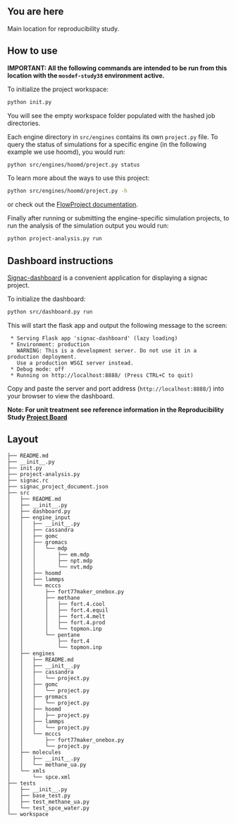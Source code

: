 ## You are here
Main location for reproducibility study.

## How to use

**IMPORTANT: All the following commands are intended to be run from this location with the `mosdef-study38` environment active.**

To initialize the project workspace:
```bash
python init.py
```
You will see the empty workspace folder populated with the hashed job directories.

Each engine directory in `src/engines` contains its own `project.py` file. To query the status of simulations for a specific engine (in the following example we use hoomd), you would run:
```bash
python src/engines/hoomd/project.py status
```

To learn more about the ways to use this project:
```bash
python src/engines/hoomd/project.py -h
```
or check out the [FlowProject documentation](https://docs.signac.io/en/latest/flow-project.html).

Finally after running or submitting the engine-specific simulation projects, to run the analysis of the simulation output you would run:
```bash
python project-analysis.py run
```

## Dashboard instructions
[Signac-dashboard](https://docs.signac.io/projects/dashboard/en/latest/) is a convenient application for displaying a signac project.

To initialize the dashboard:
```bash
python src/dashboard.py run
```

This will start the flask app and output the following message to the screen:
```
 * Serving Flask app 'signac-dashboard' (lazy loading)
 * Environment: production
   WARNING: This is a development server. Do not use it in a production deployment.
   Use a production WSGI server instead.
 * Debug mode: off
 * Running on http://localhost:8888/ (Press CTRL+C to quit)
```
Copy and paste the server and port address (`http://localhost:8888/`) into your browser to view the dashboard.

**Note: For unit treatment see reference information in the Reproducibility Study [Project Board](https://github.com/mosdef-hub/reproducibility_study/projects/1)**

## Layout

```
├── README.md
├── __init__.py
├── init.py
├── project-analysis.py
├── signac.rc
├── signac_project_document.json
├── src
│   ├── README.md
│   ├── __init__.py
│   ├── dashboard.py
│   ├── engine_input
│   │   ├── __init__.py
│   │   ├── cassandra
│   │   ├── gomc
│   │   ├── gromacs
│   │   │   └── mdp
│   │   │       ├── em.mdp
│   │   │       ├── npt.mdp
│   │   │       └── nvt.mdp
│   │   ├── hoomd
│   │   ├── lammps
│   │   └── mcccs
│   │       ├── fort77maker_onebox.py
│   │       ├── methane
│   │       │   ├── fort.4.cool
│   │       │   ├── fort.4.equil
│   │       │   ├── fort.4.melt
│   │       │   ├── fort.4.prod
│   │       │   └── topmon.inp
│   │       └── pentane
│   │           ├── fort.4
│   │           └── topmon.inp
│   ├── engines
│   │   ├── README.md
│   │   ├── __init__.py
│   │   ├── cassandra
│   │   │   └── project.py
│   │   ├── gomc
│   │   │   └── project.py
│   │   ├── gromacs
│   │   │   └── project.py
│   │   ├── hoomd
│   │   │   ├── project.py
│   │   ├── lammps
│   │   │   └── project.py
│   │   └── mcccs
│   │       ├── fort77maker_onebox.py
│   │       └── project.py
│   ├── molecules
│   │   ├── __init__.py
│   │   └── methane_ua.py
│   └── xmls
│       └── spce.xml
├── tests
│   ├── __init__.py
│   ├── base_test.py
│   ├── test_methane_ua.py
│   └── test_spce_water.py
└── workspace
```
